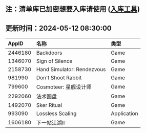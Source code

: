 ## 注：清单库已加密想要入库请使用 ([入库工具](https://github.com/BlankTMing/ManifestAutoUpdate/releases))

## 更新时间：2024-05-12 08:30:00
| AppID | 名称 | 类型  |
| :-------------------- | :----------------------------- | :----------- |
| 2446180 | Backdoors| Game |
| 1346070 | Sign of Silence| Game |
| 2158730 | Hand Simulator: Rendezvous| Game |
| 981990 | Don't Shoot Rabbit| Game |
| 799600 | Cosmoteer: 星舰设计师| Game |
| 2292060 | 法术圆盘| Game |
| 1492070 | Sker Ritual| Game |
| 993090 | Lossless Scaling| Application |
| 1606180 | 下一站江湖Ⅱ| Game |
